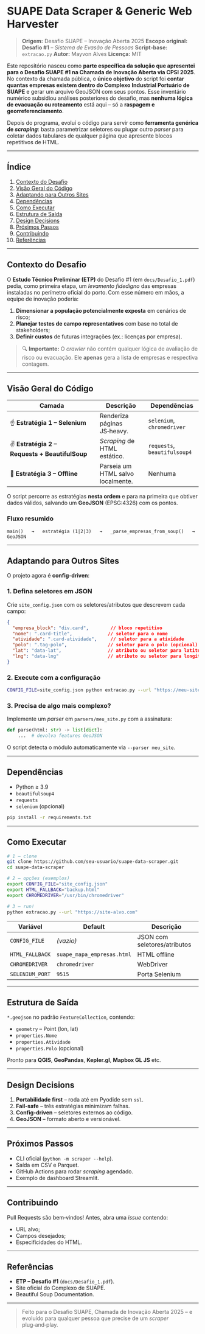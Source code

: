 # SUAPE Data Scraper & Generic Web Harvester

> **Origem:** Desafio SUAPE – Inovação Aberta 2025
> **Escopo original:** **Desafio #1** – *Sistema de Evasão de Pessoas*
> **Script‑base:** `extracao.py`
> **Autor:** Mayvon Alves
> **Licença:** MIT

Este repositório nasceu como **parte específica da solução que apresentei para o Desafio SUAPE #1 na Chamada de Inovação Aberta via CPSI 2025**. No contexto da chamada pública, o **único objetivo** do script foi **contar quantas empresas existem dentro do Complexo Industrial Portuário de SUAPE** e gerar um arquivo GeoJSON com seus pontos. Esse inventário numérico subsidiou análises posteriores do desafio, mas **nenhuma lógica de evacuação ou roteamento** está aqui – só a **raspagem e georreferenciamento**.

Depois do programa, evoluí o código para servir como **ferramenta genérica de *scraping***: basta parametrizar seletores ou plugar outro *parser* para coletar dados tabulares de qualquer página que apresente blocos repetitivos de HTML.

---

## Índice

1. [Contexto do Desafio](#contexto-do-desafio)
2. [Visão Geral do Código](#visão-geral-do-código)
3. [Adaptando para Outros Sites](#adaptando-para-outros-sites)
4. [Dependências](#dependências)
5. [Como Executar](#como-executar)
6. [Estrutura de Saída](#estrutura-de-saída)
7. [Design Decisions](#design-decisions)
8. [Próximos Passos](#próximos-passos)
9. [Contribuindo](#contribuindo)
10. [Referências](#referências)

---

## Contexto do Desafio

O **Estudo Técnico Preliminar (ETP)** do Desafio #1 (em `docs/Desafio_1.pdf`) pedia, como primeira etapa, um *levamento fidedigno* das empresas instaladas no perímetro oficial do porto. Com esse número em mãos, a equipe de inovação poderia:

1. **Dimensionar a população potencialmente exposta** em cenários de risco;
2. **Planejar testes de campo representativos** com base no total de stakeholders;
3. **Definir custos** de futuras integrações (ex.: licenças por empresa).

> 🔍 **Importante:** O *crawler* não contém qualquer lógica de avaliação de risco ou evacuação. Ele **apenas** gera a lista de empresas e respectiva contagem.

---

## Visão Geral do Código

| Camada                                         | Descrição                         | Dependências                 |
| ---------------------------------------------- | --------------------------------- | ---------------------------- |
| ☝️ **Estratégia 1 – Selenium**                 | Renderiza páginas JS‑heavy.       | `selenium`, `chromedriver`   |
| ✌️ **Estratégia 2 – Requests + BeautifulSoup** | *Scraping* de HTML estático.      | `requests`, `beautifulsoup4` |
| 🤟 **Estratégia 3 – Offline**                  | Parseia um HTML salvo localmente. | Nenhuma                      |

O script percorre as estratégias **nesta ordem** e para na primeira que obtiver dados válidos, salvando um **GeoJSON** (EPSG:4326) com os pontos.

### Fluxo resumido

```
main()   →   estratégia (1|2|3)   →   _parse_empresas_from_soup()   →   GeoJSON
```

---

## Adaptando para Outros Sites

O projeto agora é **config‑driven**:

### 1. Defina seletores em JSON

Crie `site_config.json` com os seletores/atributos que descrevem cada campo:

```json
{
  "empresa_block": "div.card",        // bloco repetitivo
  "nome": ".card-title",             // seletor para o nome
  "atividade": ".card-atividade",     // seletor para a atividade
  "polo": ".tag-polo",               // seletor para o polo (opcional)
  "lat": "data-lat",                 // atributo ou seletor para latitude
  "lng": "data-lng"                  // atributo ou seletor para longitude
}
```

### 2. Execute com a configuração

```bash
CONFIG_FILE=site_config.json python extracao.py --url "https://meu-site.com/lista"
```

### 3. Precisa de algo mais complexo?

Implemente um *parser* em `parsers/meu_site.py` com a assinatura:

```python
def parse(html: str) -> list[dict]:
    ...  # devolva features GeoJSON
```

O script detecta o módulo automaticamente via `--parser meu_site`.

---

## Dependências

* Python ≥ 3.9
* `beautifulsoup4`
* `requests`
* `selenium` (opcional)

```bash
pip install -r requirements.txt
```

---

## Como Executar

```bash
# 1 – clone
git clone https://github.com/seu-usuario/suape-data-scraper.git
cd suape-data-scraper

# 2 – opções (exemplos)
export CONFIG_FILE="site_config.json"
export HTML_FALLBACK="backup.html"
export CHROMEDRIVER="/usr/bin/chromedriver"

# 3 – run!
python extracao.py --url "https://site-alvo.com"
```

| Variável        | Default                    | Descrição                    |
| --------------- | -------------------------- | ---------------------------- |
| `CONFIG_FILE`   | *(vazio)*                  | JSON com seletores/atributos |
| `HTML_FALLBACK` | `suape_mapa_empresas.html` | HTML offline                 |
| `CHROMEDRIVER`  | `chromedriver`             | WebDriver                    |
| `SELENIUM_PORT` | `9515`                     | Porta Selenium               |

---

## Estrutura de Saída

`*.geojson` no padrão `FeatureCollection`, contendo:

* `geometry` – Point (lon, lat)
* `properties.Nome`
* `properties.Atividade`
* `properties.Polo` (opcional)

Pronto para **QGIS**, **GeoPandas**, **Kepler.gl**, **Mapbox GL JS** etc.

---

## Design Decisions

1. **Portabilidade first** – roda até em Pyodide sem `ssl`.
2. **Fail‑safe** – três estratégias minimizam falhas.
3. **Config‑driven** – seletores externos ao código.
4. **GeoJSON** – formato aberto e versionável.

---

## Próximos Passos

* CLI oficial (`python -m scraper --help`).
* Saída em CSV e Parquet.
* GitHub Actions para rodar *scraping* agendado.
* Exemplo de dashboard Streamlit.

---

## Contribuindo

Pull Requests são bem‑vindos! Antes, abra uma *issue* contendo:

* URL alvo;
* Campos desejados;
* Especificidades do HTML.

---

## Referências

* **ETP – Desafio #1** (`docs/Desafio_1.pdf`).
* Site oficial do Complexo de SUAPE.
* Beautiful Soup Documentation.

---

> Feito para o Desafio SUAPE, Chamada de Inovação Aberta 2025 – e evoluído para qualquer pessoa que precise de um *scraper* plug‑and‑play.
